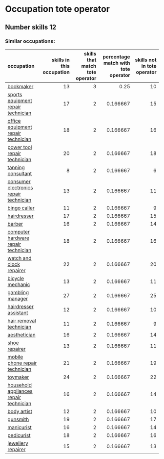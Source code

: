 # Occupation tote operator
## Number skills 12
### Similar occupations:
| occupation                                                                          |   skills in this occupation |   skills that match tote operator |   percentage match with tote operator |   skills not in tote operator |
|:------------------------------------------------------------------------------------|----------------------------:|----------------------------------:|--------------------------------------:|------------------------------:|
| [bookmaker](bookmaker.md)                                                           |                          13 |                                 3 |                              0.25     |                            10 |
| [sports equipment repair technician](sports_equipment_repair_technician.md)         |                          17 |                                 2 |                              0.166667 |                            15 |
| [office equipment repair technician](office_equipment_repair_technician.md)         |                          18 |                                 2 |                              0.166667 |                            16 |
| [power tool repair technician](power_tool_repair_technician.md)                     |                          20 |                                 2 |                              0.166667 |                            18 |
| [tanning consultant](tanning_consultant.md)                                         |                           8 |                                 2 |                              0.166667 |                             6 |
| [consumer electronics repair technician](consumer_electronics_repair_technician.md) |                          13 |                                 2 |                              0.166667 |                            11 |
| [bingo caller](bingo_caller.md)                                                     |                          11 |                                 2 |                              0.166667 |                             9 |
| [hairdresser](hairdresser.md)                                                       |                          17 |                                 2 |                              0.166667 |                            15 |
| [barber](barber.md)                                                                 |                          16 |                                 2 |                              0.166667 |                            14 |
| [computer hardware repair technician](computer_hardware_repair_technician.md)       |                          18 |                                 2 |                              0.166667 |                            16 |
| [watch and clock repairer](watch_and_clock_repairer.md)                             |                          22 |                                 2 |                              0.166667 |                            20 |
| [bicycle mechanic](bicycle_mechanic.md)                                             |                          13 |                                 2 |                              0.166667 |                            11 |
| [gambling manager](gambling_manager.md)                                             |                          27 |                                 2 |                              0.166667 |                            25 |
| [hairdresser assistant](hairdresser_assistant.md)                                   |                          12 |                                 2 |                              0.166667 |                            10 |
| [hair removal technician](hair_removal_technician.md)                               |                          11 |                                 2 |                              0.166667 |                             9 |
| [aesthetician](aesthetician.md)                                                     |                          16 |                                 2 |                              0.166667 |                            14 |
| [shoe repairer](shoe_repairer.md)                                                   |                          13 |                                 2 |                              0.166667 |                            11 |
| [mobile phone repair technician](mobile_phone_repair_technician.md)                 |                          21 |                                 2 |                              0.166667 |                            19 |
| [toymaker](toymaker.md)                                                             |                          24 |                                 2 |                              0.166667 |                            22 |
| [household appliances repair technician](household_appliances_repair_technician.md) |                          16 |                                 2 |                              0.166667 |                            14 |
| [body artist](body_artist.md)                                                       |                          12 |                                 2 |                              0.166667 |                            10 |
| [gunsmith](gunsmith.md)                                                             |                          19 |                                 2 |                              0.166667 |                            17 |
| [manicurist](manicurist.md)                                                         |                          16 |                                 2 |                              0.166667 |                            14 |
| [pedicurist](pedicurist.md)                                                         |                          18 |                                 2 |                              0.166667 |                            16 |
| [jewellery repairer](jewellery_repairer.md)                                         |                          15 |                                 2 |                              0.166667 |                            13 |
